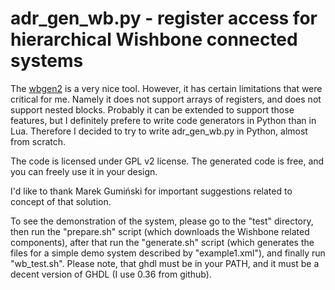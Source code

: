 # adr\_gen\_wb.py - register access for hierarchical Wishbone connected systems #
The [wbgen2](https://www.ohwr.org/projects/wishbone-gen/wiki/wbgen2-documentation) is a very nice tool. However, it has certain limitations that were critical for me. Namely it does not support arrays of registers, and does not support nested blocks. Probably it can be extended to support those features, but I definitely prefere to write code generators in Python than in Lua. Therefore I decided to try to write adr\_gen\_wb.py in Python, almost from scratch.

The code is licensed under GPL v2 license.
The generated code is free, and you can freely use it in your design.

I'd like to thank Marek Gumiński for important suggestions related to concept of that solution.

To see the demonstration of the system, please go to the "test" directory, then run the "prepare.sh" script (which downloads the Wishbone related components), after that run the "generate.sh" script (which generates the files for a simple demo system described by "example1.xml"), and finally run "wb_test.sh".
Please note, that ghdl must be in your PATH, and it must be a decent version of GHDL (I use 0.36 from github).

